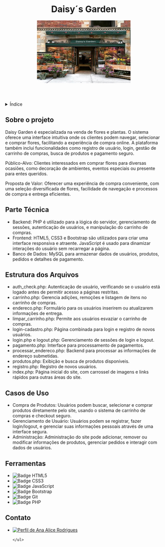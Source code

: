 <!DOCTYPE html>
<html lang="pt-br">
<head>
    <meta charset="UTF-8">
    <meta name="viewport" content="width=device-width, initial-scale=1.0">
    <meta name="description" content="Daisy Garden é especializada na venda de flores e plantas, oferecendo uma plataforma online para uma experiência de compra intuitiva e segura.">
    <meta name="keywords" content="flores, plantas, e-commerce, Daisy Garden, compra online">
    <meta name="author" content="Ana Alice Rodrigues">

</head>
<body>

<header>
    <h1>Daisy´s Garden</h1>
    <img src="/img/loja.jpg" alt="Fachada da loja Daisy's Garden" width="300" height="200">
</header>

<details>
    <summary>Índice</summary>
    <ol>
        <li><a href="#sobre-o-projeto">Sobre o projeto</a></li>
        <li><a href="#parte-tecnica">Parte Técnica</a></li>
        <li><a href="#estrutura-dos-arquivos">Estrutura dos Arquivos</a></li>
        <li><a href="#casos-de-uso">Casos de Uso</a></li>
        <li><a href="#ferramentas">Ferramentas</a></li>
        <li><a href="#contato">Contato</a></li>
    </ol>
</details>

<section id="sobre-o-projeto">
    <h2>Sobre o projeto</h2>
    <p>
       Daisy Garden é especializada na venda de flores e plantas. O sistema oferece uma interface intuitiva onde os clientes podem navegar, selecionar e comprar flores, facilitando a experiência de compra online. A plataforma também inclui funcionalidades como registro de usuário, login, gestão de carrinho de compras, busca de produtos e pagamento seguro.
    </p>
    <p>
        Público-Alvo: Clientes interessados em comprar flores para diversas ocasiões, como decoração de ambientes, eventos especiais ou presente para entes queridos.
    </p>
    <p>
        Proposta de Valor: Oferecer uma experiência de compra conveniente, com uma seleção diversificada de flores, facilidade de navegação e processos de compra e entrega eficientes.
    </p>
</section>

<section id="parte-tecnica">
    <h2>Parte Técnica</h2>
    <ul>
        <li>Backend: PHP é utilizado para a lógica do servidor, gerenciamento de sessões, autenticação de usuários, e manipulação do carrinho de compras.</li>
        <li>Frontend: HTML5, CSS3 e Bootstrap são utilizados para criar uma interface responsiva e atraente. JavaScript é usado para dinamizar interações do usuário sem recarregar a página.</li>
        <li>Banco de Dados: MySQL para armazenar dados de usuários, produtos, pedidos e detalhes de pagamento.</li>
    </ul>
</section>

<section id="estrutura-dos-arquivos">
    <h2>Estrutura dos Arquivos</h2>
    <ul>
        <li>auth_check.php: Autenticação de usuário, verificando se o usuário está logado antes de permitir acesso a páginas restritas.</li>
        <li>carrinho.php: Gerencia adições, remoções e listagem de itens no carrinho de compras.</li>
        <li>endereco.php: Formulário para os usuários inserirem ou atualizarem informações de entrega.</li>
        <li>limpar_carrinho.php: Permite aos usuários esvaziar o carrinho de compras.</li>
        <li>login-cadastro.php: Página combinada para login e registro de novos usuários.</li>
        <li>login.php e logout.php: Gerenciamento de sessões de login e logout.</li>
        <li>pagamento.php: Interface para processamento de pagamentos.</li>
        <li>processar_endereco.php: Backend para processar as informações de endereço submetidas.</li>
        <li>produtos.php: Exibição e busca de produtos disponíveis.</li>
        <li>registro.php: Registro de novos usuários.</li>
        <li>index.php: Página inicial do site, com carrossel de imagens e links rápidos para outras áreas do site.</li>
    </ul>
</section>

<section id="casos-de-uso">
    <h2>Casos de Uso</h2>
    <ul>
        <li>Compra de Produtos: Usuários podem buscar, selecionar e comprar produtos diretamente pelo site, usando o sistema de carrinho de compras e checkout seguro.</li>
        <li>Gerenciamento de Usuário: Usuários podem se registrar, fazer login/logout, e gerenciar suas informações pessoais através de uma interface segura.</li>
        <li>Administração: Administração do site pode adicionar, remover ou modificar informações de produtos, gerenciar pedidos e interagir com dados de usuários.</li>
    </ul>
</section>

<section id="ferramentas">
    <h2>Ferramentas</h2>
    <ul>
        <li><img src="https://img.shields.io/badge/HTML-239120?style=for-the-badge&logo=html5&logoColor=white" alt="Badge HTML5"></li>
        <li><img src="https://img.shields.io/badge/CSS3-1572B6?style=for-the-badge&logo=css3&logoColor=white" alt="Badge CSS3"></li>
        <li><img src="https://img.shields.io/badge/JavaScript-F7DF1E?style=for-the-badge&logo=javascript&logoColor=black" alt="Badge JavaScript"></li>
        <li><img src="https://img.shields.io/badge/Bootstrap-563D7C?style=for-the-badge&logo=bootstrap&logoColor=white" alt="Badge Bootstrap"></li>
        <li><img src="https://img.shields.io/badge/GIT-E44C30?style=for-the-badge&logo=git&logoColor=white" alt="Badge Git"></li>
        <li><img src="https://img.shields.io/badge/PHP-777BB4?style=for-the-badge&logo=php&logoColor=white" alt="Badge PHP"></li>
    </ul>
</section>

<section id="contato">
    <h2>Contato</h2>
    <ul>
        <li><a href="https://linktr.ee/anaeanali5" target="_blank"><img src="https://img.shields.io/badge/Ana_Alice_Rodrigues-blue?style=for-the-badge" alt="Perfil de Ana Alice Rodrigues"></a></li>
        
    </ul>
</section>

</body>
</html>
